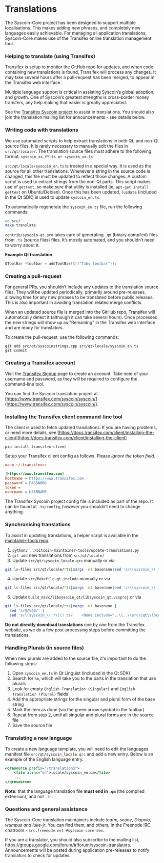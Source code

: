 Translations
============

The Syscoin-Core project has been designed to support multiple localisations. This makes adding new phrases, and completely new languages easily achievable. For managing all application translations, Syscoin-Core makes use of the Transifex online translation management tool.

### Helping to translate (using Transifex)
Transifex is setup to monitor the GitHub repo for updates, and when code containing new translations is found, Transifex will process any changes. It may take several hours after a pull-request has been merged, to appear in the Transifex web interface.

Multiple language support is critical in assisting Syscoin’s global adoption, and growth. One of Syscoin’s greatest strengths is cross-border money transfers, any help making that easier is greatly appreciated.

See the [Transifex Syscoin project](https://www.transifex.com/syscoin/syscoin/) to assist in translations. You should also join the translation mailing list for announcements - see details below.

### Writing code with translations
We use automated scripts to help extract translations in both Qt, and non-Qt source files. It is rarely necessary to manually edit the files in `src/qt/locale/`. The translation source files must adhere to the following format:
`syscoin_xx_YY.ts or syscoin_xx.ts`

`src/qt/locale/syscoin_en.ts` is treated in a special way. It is used as the source for all other translations. Whenever a string in the source code is changed, this file must be updated to reflect those changes. A custom script is used to extract strings from the non-Qt parts. This script makes use of `gettext`, so make sure that utility is installed (ie, `apt-get install gettext` on Ubuntu/Debian). Once this has been updated, `lupdate` (included in the Qt SDK) is used to update `syscoin_en.ts`.

To automatically regenerate the `syscoin_en.ts` file, run the following commands:
```sh
cd src/
make translate
```

`contrib/syscoin-qt.pro` takes care of generating `.qm` (binary compiled) files from `.ts` (source files) files. It’s mostly automated, and you shouldn’t need to worry about it.

**Example Qt translation**
```cpp
QToolBar *toolbar = addToolBar(tr("Tabs toolbar"));
```

### Creating a pull-request
For general PRs, you shouldn’t include any updates to the translation source files. They will be updated periodically, primarily around pre-releases, allowing time for any new phrases to be translated before public releases. This is also important in avoiding translation related merge conflicts.

When an updated source file is merged into the GitHub repo, Transifex will automatically detect it (although it can take several hours). Once processed, the new strings will show up as "Remaining" in the Transifex web interface and are ready for translators.

To create the pull-request, use the following commands:
```
git add src/qt/syscoinstrings.cpp src/qt/locale/syscoin_en.ts
git commit
```

### Creating a Transifex account
Visit the [Transifex Signup](https://www.transifex.com/signup/) page to create an account. Take note of your username and password, as they will be required to configure the command-line tool.

You can find the Syscoin translation project at [https://www.transifex.com/syscoin/syscoin/](https://www.transifex.com/syscoin/syscoin/).

### Installing the Transifex client command-line tool
The client is used to fetch updated translations. If you are having problems, or need more details, see [https://docs.transifex.com/client/installing-the-client](https://docs.transifex.com/client/installing-the-client)

`pip install transifex-client`

Setup your Transifex client config as follows. Please *ignore the token field*.

```ini
nano ~/.transifexrc

[https://www.transifex.com]
hostname = https://www.transifex.com
password = PASSWORD
token =
username = USERNAME
```

The Transifex Syscoin project config file is included as part of the repo. It can be found at `.tx/config`, however you shouldn’t need to change anything.

### Synchronising translations
To assist in updating translations, a helper script is available in the [maintainer-tools repo](https://github.com/bitcoin-core/bitcoin-maintainer-tools).

1. `python3 ../bitcoin-maintainer-tools/update-translations.py`
2. `git add` new translations from `src/qt/locale/`
3. Update `src/qt/syscoin_locale.qrc` manually or via
```bash
git ls-files src/qt/locale/*ts|xargs -n1 basename|sed 's/\(syscoin_\(.*\)\).ts/<file alias="\2">locale\/\1.qm<\/file>/'
```
4. Update `src/Makefile.qt.include` manually or via
```bash
git ls-files src/qt/locale/*ts|xargs -n1 basename|sed 's/\(syscoin_\(.*\)\).ts/  qt\/locale\/\1.ts \\/'
```
5. Update `build_msvc/libsyscoin_qt/libsyscoin_qt.vcxproj` or via
```bash
git ls-files src/qt/locale/*ts|xargs -n1 basename |
  sed 's/@/%40/' |
  sed 's/\(syscoin_\(.*\)\).ts/    <None Include="..\\..\\src\\qt\\locale\\\1.ts">\n      <DeploymentContent>true<\/DeploymentContent>\n    <\/None>/'
```

**Do not directly download translations** one by one from the Transifex website, as we do a few post-processing steps before committing the translations.

### Handling Plurals (in source files)
When new plurals are added to the source file, it's important to do the following steps:

1. Open `syscoin_en.ts` in Qt Linguist (included in the Qt SDK)
2. Search for `%n`, which will take you to the parts in the translation that use plurals
3. Look for empty `English Translation (Singular)` and `English Translation (Plural)` fields
4. Add the appropriate strings for the singular and plural form of the base string
5. Mark the item as done (via the green arrow symbol in the toolbar)
6. Repeat from step 2, until all singular and plural forms are in the source file
7. Save the source file

### Translating a new language
To create a new language template, you will need to edit the languages manifest file `src/qt/syscoin_locale.qrc` and add a new entry. Below is an example of the English language entry.

```xml
<qresource prefix="/translations">
    <file alias="en">locale/syscoin_en.qm</file>
    ...
</qresource>
```

**Note:** that the language translation file **must end in `.qm`** (the compiled extension), and not `.ts`.

### Questions and general assistance
The Syscoin-Core translation maintainers include *tcatm, seone, Diapolo, wumpus and luke-jr*. You can find them, and others, in the Freenode IRC chatroom - `irc.freenode.net #syscoin-core-dev`.

If you are a translator, you should also subscribe to the mailing list, https://groups.google.com/forum/#!forum/syscoin-translators. Announcements will be posted during application pre-releases to notify translators to check for updates.
